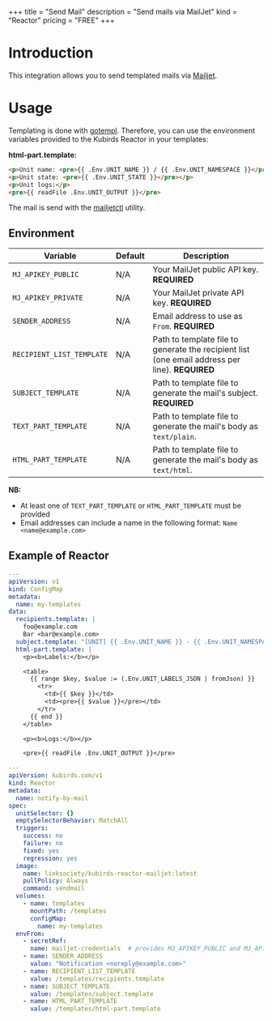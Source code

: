 +++
title = "Send Mail"
description = "Send mails via MailJet"
kind = "Reactor"
pricing = "FREE"
+++

# Introduction

This integration allows you to send templated mails via
[Mailjet](https://mailjet.com).

# Usage

Templating is done with [gotempl](https://github.com/link-society/gotempl).
Therefore, you can use the environment variables provided to the Kubirds Reactor
in your templates:

**html-part.template:**

```html
<p>Unit name: <pre>{{ .Env.UNIT_NAME }} / {{ .Env.UNIT_NAMESPACE }}</pre></p>
<p>Unit state: <pre>{{ .Env.UNIT_STATE }}</pre></p>
<p>Unit logs:</p>
<pre>{{ readFile .Env.UNIT_OUTPUT }}</pre>
```

The mail is send with the [mailjetctl](https://github.com/link-society/mailjetctl)
utility.

## Environment

| Variable | Default | Description |
| --- | --- | --- |
| `MJ_APIKEY_PUBLIC` | N/A | Your MailJet public API key. **REQUIRED** |
| `MJ_APIKEY_PRIVATE` | N/A | Your MailJet private API key. **REQUIRED** |
| `SENDER_ADDRESS` | N/A | Email address to use as `From`. **REQUIRED** |
| `RECIPIENT_LIST_TEMPLATE` | N/A | Path to template file to generate the recipient list (one email address per line). **REQUIRED** |
| `SUBJECT_TEMPLATE` | N/A | Path to template file to generate the mail's subject. **REQUIRED** |
| `TEXT_PART_TEMPLATE` | N/A | Path to template file to generate the mail's body as `text/plain`. |
| `HTML_PART_TEMPLATE` | N/A | Path to template file to generate the mail's body as `text/html`. |

**NB:**

 - At least one of `TEXT_PART_TEMPLATE` or `HTML_PART_TEMPLATE` must be provided
 - Email addresses can include a name in the following format: `Name <name@example.com>`

## Example of Reactor

```yaml
---
apiVersion: v1
kind: ConfigMap
metadata:
  name: my-templates
data:
  recipients.template: |
    foo@example.com
    Bar <bar@example.com>
  subject.template: "[UNIT] {{ .Env.UNIT_NAME }} - {{ .Env.UNIT_NAMESPACE }}: {{ .Env.UNIT_STATE }}"
  html-part.template: |
    <p><b>Labels:</b></p>

    <table>
      {{ range $key, $value := (.Env.UNIT_LABELS_JSON | fromJson) }}
        <tr>
          <td>{{ $key }}</td>
          <td><pre>{{ $value }}</pre></td>
        </tr>
      {{ end }}
    </table>

    <p><b>Logs:</b></p>

    <pre>{{ readFile .Env.UNIT_OUTPUT }}</pre>

---
apiVersion: kubirds.com/v1
kind: Reactor
metadata:
  name: notify-by-mail
spec:
  unitSelector: {}
  emptySelectorBehavior: MatchAll
  triggers:
    success: no
    failure: no
    fixed: yes
    regression: yes
  image:
    name: linksociety/kubirds-reactor-mailjet:latest
    pullPolicy: Always
    command: sendmail
  volumes:
    - name: templates
      mountPath: /templates
      configMap:
        name: my-templates
  envFrom:
    - secretRef:
      name: mailjet-credentials  # provides MJ_APIKEY_PUBLIC and MJ_APIKEY_PRIVATE
    - name: SENDER_ADDRESS
      value: "Notification <noreply@example.com>"
    - name: RECIPIENT_LIST_TEMPLATE
      value: /templates/recipients.template
    - name: SUBJECT_TEMPLATE
      value: /templates/subject.template
    - name: HTML_PART_TEMPLATE
      value: /templates/html-part.template
```
